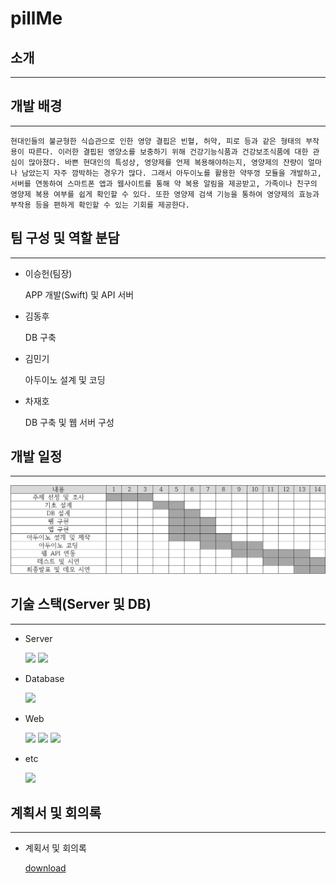 # pillMe
## 소개
---------------------------

## 개발 배경
------------------------
    현대인들의 불균형한 식습관으로 인한 영양 결핍은 빈혈, 허약, 피로 등과 같은 형태의 부작용이 따른다. 이러한 결핍된 영양소를 보충하기 위해 건강기능식품과 건강보조식품에 대한 관심이 많아졌다. 바쁜 현대인의 특성상, 영양제를 언제 복용해야하는지, 영양제의 잔량이 얼마나 남았는지 자주 깜박하는 경우가 많다. 그래서 아두이노를 활용한 약뚜껑 모듈을 개발하고, 서버를 연동하여 스마트폰 앱과 웹사이트를 통해 약 복용 알림을 제공받고, 가족이나 친구의 영양제 복용 여부를 쉽게 확인할 수 있다. 또한 영양제 검색 기능을 통하여 영양제의 효능과 부작용 등을 편하게 확인할 수 있는 기회를 제공한다.


## 팀 구성 및 역할 분담
---------------------
* 이승헌(팀장)

    APP 개발(Swift) 및 API 서버
* 김동후

    DB 구축
* 김민기

    아두이노 설계 및 코딩
* 차재호

    DB 구축 및 웹 서버 구성

## 개발 일정
---------------------------------
![png_1](./images/schedule.PNG)



## 기술 스택(Server 및 DB)
---------------------------------------
* Server

    <img src="https://img.shields.io/badge/Django-092E20?style=flat&logo=django&logoColor=white"/>
    <img src="https://img.shields.io/badge/Google-Cloud-4285F4?style=flat&logo=googlecloud&logoColor=white"/>

* Database

    <img src="https://img.shields.io/badge/MySQL-4479A1?style=flat&logo=mysql&logoColor=white"/>

* Web

    <img src="https://img.shields.io/badge/HTML5-E34F26?style=flat&logo=html5&logoColor=white"/>   
    <img src="https://img.shields.io/badge/CSS3-1572B6?style=flat&logo=css3&logoColor=white"/>   
    <img src="https://img.shields.io/badge/JavaScript-F7DF1E?style=flat&logo=javascript&logoColor=white"/>   

* etc

    <img src="https://img.shields.io/badge/Git-F05032?style=flat&logo=git&logoColor=white"/>   


## 계획서 및 회의록
--------------------------------------
* 계획서 및 회의록

    [download](https://drive.google.com/file/d/1QIVHU1cSp41ZD4vila9xkp55LLVTUB4l/view?usp=share_link)